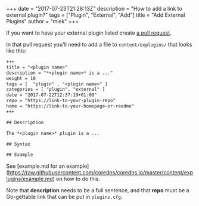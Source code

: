 +++
date = "2017-07-23T21:28:13Z"
description = "How to add a link to external plugin?"
tags = ["Plugin", "External", "Add"]
title = "Add External Plugins"
author = "miek"
+++

If you want to have your external plugin listed create [a pull request](https://github.com/coredns/coredns.io).

In that pull request you'll need to add a file to `content/explugins/` that looks
like this:

~~~ txt
+++
title = "<plugin name>"
description = "*<plugin name>* is a ..."
weight = 10
tags = [  "plugin" , "<plugin name>" ]
categories = [ "plugin", "external" ]
date = "2017-07-22T12:37:19+01:00"
repo = "https://link-to-your-plugin-repo"
home = "https://link-to-your-homepage-or-readme"
+++

## Description

The *<plugin name>* plugin is a ...

## Syntax

## Example
~~~

See [example.md for an example]
(https://raw.githubusercontent.com/coredns/coredns.io/master/content/explugins/example.md)
on how to do this.

Note that **description** needs to be a full sentence, and that **repo** must be a Go-gettable link
that can be put in `plugins.cfg`.
